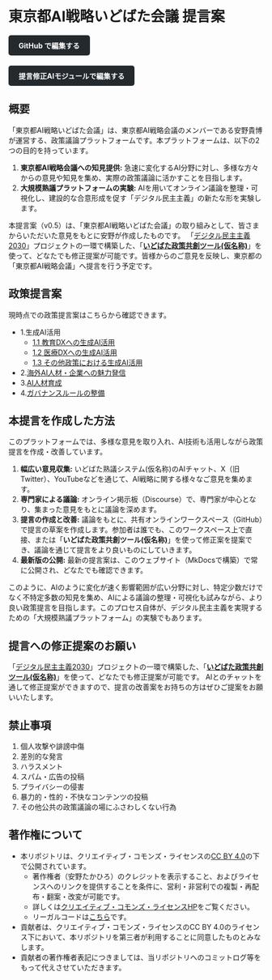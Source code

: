 # 東京都AI戦略いどばた会議 提言案

<div style="margin-bottom: 20px;">
<a href="https://github.com/takahiroanno2024/2025_ai_idobatakaigi_output/blob/main/docs/index.md" style="display: inline-block; padding: 10px 20px; background-color: #24292e; color: white; text-decoration: none; border-radius: 5px; font-weight: bold;">GitHub で編集する</a>
</div>

<div style="margin-bottom: 20px;">
<a href="https://delib.takahiroanno.com/view/docs" style="display: inline-block; padding: 10px 20px; background-color: #24292e; color: white; text-decoration: none; border-radius: 5px; font-weight: bold;">提言修正AIモジュールで編集する</a>
</div>



## 概要
「東京都AI戦略いどばた会議」は、東京都AI戦略会議のメンバーである安野貴博が運営する、政策議論プラットフォームです。本プラットフォームは、以下の2つの目的を持っています。
1.  **東京都AI戦略会議への知見提供:** 急速に変化するAI分野に対し、多様な方々からの意見や知見を集め、実際の政策議論に活かすことを目指します。
2.  **大規模熟議プラットフォームの実験:** AIを用いてオンライン議論を整理・可視化し、建設的な合意形成を促す「デジタル民主主義」の新たな形を実験します。

本提言案（v0.5）は、「東京都AI戦略いどばた会議」の取り組みとして、皆さまからいただいた意見をもとに安野が作成したものです。
「[デジタル民主主義2030](https://dd2030.org/)」プロジェクトの一環で構築した、「**[いどばた政策共創ツール(仮名称)](https://delib.takahiroanno.com/view/docs)**」を使って、どなたでも修正提案が可能です。皆様からのご意見を反映し、東京都の「東京都AI戦略会議」へ提言を行う予定です。


## 政策提言案

現時点での政策提言案はこちらから確認できます。

- 1.生成AI活用
    - [1.1 教育DXへの生成AI活用](./1.1_教育DXへの生成AI活用.md)
    - [1.2 医療DXへの生成AI活用](./1.2_医療DXへの生成AI活用.md)
    - [1.3 その他政策における生成AI活用](./1.3_その他政策における生成AI活用.md)
- 2.[海外AI人材・企業への魅力発信](./2_海外AI人材・企業への魅力発信.md)
- 3.[AI人材育成](./3_AI人材育成.md)
- 4.[ガバナンスルールの整備](./4_ガバナンスルールの整備.md)

## 本提言を作成した方法

このプラットフォームでは、多様な意見を取り入れ、AI技術も活用しながら政策提言を作成・改善しています。

1.  **幅広い意見収集:** いどばた熟議システム(仮名称)のAIチャット、X（旧Twitter）、YouTubeなどを通じて、AI戦略に関する様々なご意見を集めます。
2.  **専門家による議論:** オンライン掲示板（Discourse）で、専門家が中心となり、集まった意見をもとに議論を深めます。
3.  **提言の作成と改善:** 議論をもとに、共有オンラインワークスペース（GitHub）で提言の草案を作成します。参加者は誰でも、このワークスペース上で直接、または「**いどばた政策共創ツール(仮名称)**」を使って修正案を提案でき、議論を通じて提言をより良いものにしていきます。
4.  **最新版の公開:** 最新の提言案は、このウェブサイト（MkDocsで構築）で常に公開され、どなたでも確認できます。

このように、AIのように変化が速く影響範囲が広い分野に対し、特定少数だけでなく不特定多数の知見を集め、AIによる議論の整理・可視化も試みながら、より良い政策提言を目指します。このプロセス自体が、デジタル民主主義を実現するための「大規模熟議プラットフォーム」の実験でもあります。



## 提言への修正提案のお願い
「[デジタル民主主義2030](https://dd2030.org/)」プロジェクトの一環で構築した、「**[いどばた政策共創ツール(仮名称)](https://delib.takahiroanno.com/view/docs)**」を使って、どなたでも修正提案が可能です。
AIとのチャットを通して修正提案ができますので、提言の改善案をお持ちの方はぜひご提案をお願いいたします。


## 禁止事項
1. 個人攻撃や誹謗中傷
2. 差別的な発言
3. ハラスメント
4. スパム・広告の投稿
5. プライバシーの侵害
6. 暴力的・性的・不快なコンテンツの投稿
7. その他公共の政策議論の場にふさわしくない行為


## 著作権について

- 本リポジトリは、クリエイティブ・コモンズ・ライセンスの[CC BY 4.0](https://creativecommons.org/licenses/by/4.0/deed.ja)の下で公開されています。
    - 著作権者（安野たかひろ）のクレジットを表示すること、およびライセンスへのリンクを提供することを条件に、営利・非営利での複製・再配布・翻案・改変が可能です。
    - 詳しくは[クリエイティブ・コモンズ・ライセンスHP](https://creativecommons.jp/licenses/)をご覧ください。
    - リーガルコードは[こちら](https://github.com/takahiroanno2024/2025_ai_idobatakaigi_outpu/blob/main/LICENSE)です。
- 貢献者は、クリエイティブ・コモンズ・ライセンスのCC BY 4.0のライセンス下において、本リポジトリを第三者が利用することに同意したものとみなします。
- 貢献者の著作権者表記につきましては、当リポジトリへのコミットログ等をもって代えさせていただきます。
